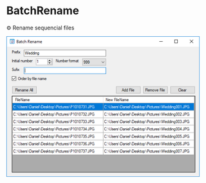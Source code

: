 # BatchRename
⚙️ Rename sequencial files

![Screen](https://raw.githubusercontent.com/dgenezini/BatchRename/master/Screen.png)
